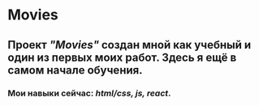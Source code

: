 # Movies
## Проект *"Movies"* создан мной как учебный и один из первых моих работ. Здесь я ещё в самом начале обучения.
### Мои навыки сейчас: *html/css, js, react*.
